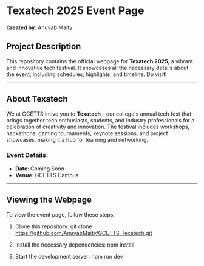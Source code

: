 # Texatech 2025 Event Page
**Created by**: Anuvab Maity

## Project Description
This repository contains the official webpage for **Texatech 2025**, a vibrant and innovative tech festival. It showcases all the necessary details about the event, including schedules, highlights, and timeline. Do visit!

---
## About Texatech
We at GCETTS intive you to **Texatech** - our college's annual tech fest that brings together tech enthusiasts, students, and industry professionals for a celebration of creativity and innovation. The festival includes workshops, hackathons, gaming tournaments, keynote sessions, and project showcases, making it a hub for learning and networking.

### Event Details:
- **Date**: Coming Soon
- **Venue**: GCETTS Campus

---
## Viewing the Webpage
To view the event page, follow these steps:

1. Clone this repository:
   git clone https://github.com/AnuvabMaity/GCETTS-Texatech.git

2. Install the necessary dependencies:
   npm install

3. Start the development server:
   npm run dev



